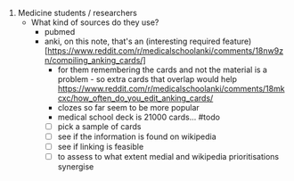 1. Medicine students / researchers
   * What kind of sources do they use? 
	   * pubmed
	   * anki, on this note, that's an (interesting required feature)[https://www.reddit.com/r/medicalschoolanki/comments/18nw9zn/compiling_anking_cards/]
		   * for them remembering the cards and not the material is a problem - so extra cards that overlap would help https://www.reddit.com/r/medicalschoolanki/comments/18mkcxc/how_often_do_you_edit_anking_cards/ 
		   * clozes so far seem to be more popular
		   * medical school deck is 21000 cards...
		   #todo 
		   - [ ] pick a sample of cards
		   - [ ] see if the information is found on wikipedia
		   - [ ] see if linking is feasible
		   - [ ] to assess to what extent medial and wikipedia prioritisations synergise
